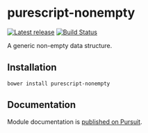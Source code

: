 # purescript-nonempty

[![Latest release](http://img.shields.io/bower/v/purescript-nonempty.svg)](https://github.com/purescript/purescript-nonempty/releases)
[![Build Status](https://travis-ci.org/purescript/purescript-nonempty.svg?branch=master)](https://travis-ci.org/purescript/purescript-nonempty)

A generic non-empty data structure.

## Installation

```
bower install purescript-nonempty
```

## Documentation

Module documentation is [published on Pursuit](http://pursuit.purescript.org/packages/purescript-nonempty).
